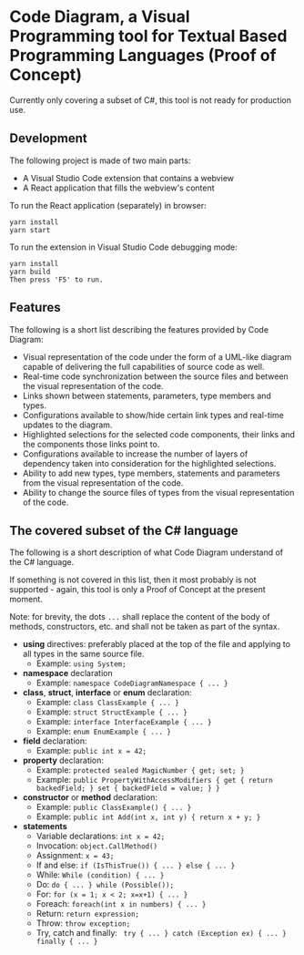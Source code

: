 # Code Diagram, a Visual Programming tool for Textual Based Programming Languages (Proof of Concept)
Currently only covering a subset of C#, this tool is not ready for production use.

## Development
The following project is made of two main parts:
* A Visual Studio Code extension that contains a webview
* A React application that fills the webview's content

To run the React application (separately) in browser:
```
yarn install
yarn start
```

To run the extension in Visual Studio Code debugging mode:
```
yarn install
yarn build
Then press 'F5' to run.
```

## Features
The following is a short list describing the features provided by Code Diagram:
* Visual representation of the code under the form of a UML-like diagram capable of delivering the full capabilities of source code as well.
* Real-time code synchronization between the source files and between the visual representation of the code.
* Links shown between statements, parameters, type members and types.
* Configurations available to show/hide certain link types and real-time updates to the diagram.
* Highlighted selections for the selected code components, their links and the components those links point to.
* Configurations available to increase the number of layers of dependency taken into consideration for the highlighted selections.
* Ability to add new types, type members, statements and parameters from the visual representation of the code.
* Ability to change the source files of types from the visual representation of the code.

## The covered subset of the C# language
The following is a short description of what Code Diagram understand of the C# language.

If something is not covered in this list, then it most probably is not supported - again, this tool is only a Proof of Concept at the present moment.

Note: for brevity, the dots ```...``` shall replace the content of the body of methods, constructors, etc. and shall not be taken as part of the syntax.
* **using** directives: preferably placed at the top of the file and applying to all types in the same source file.
  * Example: ```using System;```
* **namespace** declaration
  * Example: ```namespace CodeDiagramNamespace { ... }```
* **class**, **struct**, **interface** or **enum** declaration:
  * Example: ```class ClassExample { ... }```
  * Example: ```struct StructExample { ... }```
  * Example: ```interface InterfaceExample { ... }```
  * Example: ```enum EnumExample { ... }```
* **field** declaration:
  * Example: ```public int x = 42;```
* **property** declaration:
  * Example: ```protected sealed MagicNumber { get; set; }```
  * Example: ```public PropertyWithAccessModifiers { get { return backedField; } set { backedField = value; } }```
* **constructor** or **method** declaration:
  * Example: ```public ClassExample() { ... }```
  * Example: ```public int Add(int x, int y) { return x + y; }```
* **statements**
  * Variable declarations: ```int x = 42;```
  * Invocation: ```object.CallMethod()```
  * Assignment: ```x = 43;```
  * If and else: ```if (IsThisTrue()) { ... } else { ... }```
  * While: ```While (condition) { ... }```
  * Do: ```do { ... } while (Possible());```
  * For: ```for (x = 1; x < 2; x=x+1) { ... }```
  * Foreach: ```foreach(int x in numbers) { ... }```
  * Return: ```return expression;```
  * Throw: ```throw exception;```
  * Try, catch and finally: ``` try { ... } catch (Exception ex) { ... } finally { ... }```

